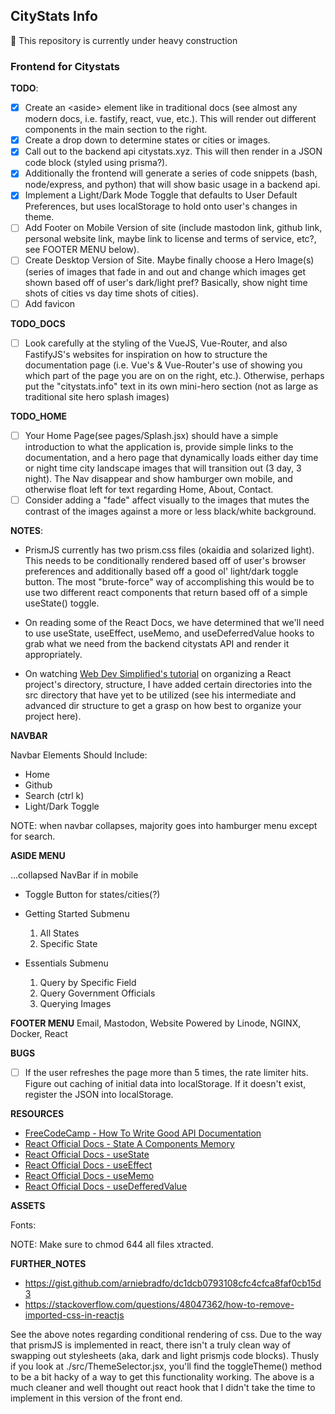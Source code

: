 ## CityStats Info

:construction: This repository is currently under heavy construction

### Frontend for Citystats

**TODO**:

-   [x] Create an \<aside\> element like in traditional docs (see
        almost any modern docs, i.e. fastify, react, vue, etc.). This will render
        out different components in the main section to the right.
-   [x] Create a drop down to determine states or cities or images.
-   [x] Call out to the backend api citystats.xyz. This will then
        render in a JSON code block (styled using prisma?).
-   [x] Additionally the frontend will generate a series of code snippets (bash,
        node/express, and python) that will show basic usage in a backend api.
-   [x] Implement a Light/Dark Mode Toggle that defaults to User Default Preferences,
        but uses localStorage to hold onto user's changes in theme.
-   [ ] Add Footer on Mobile Version of site (include mastodon link, github
        link, personal website link, maybe link to license and terms of service,
        etc?, see FOOTER MENU below).
-   [ ] Create Desktop Version of Site. Maybe finally choose a Hero Image(s)
        (series of images that fade in and out and change which images get shown
        based off of user's dark/light pref? Basically, show night time shots of
        cities vs day time shots of cities).
-   [ ] Add favicon

**TODO_DOCS**

-   [ ] Look carefully at the styling of the VueJS, Vue-Router, and also
        FastifyJS's websites for inspiration on how to structure the documentation page
        (i.e. Vue's & Vue-Router's use of showing you which part of the page you are on
        on the right, etc.). Otherwise, perhaps put the "citystats.info" text in
        its own mini-hero section (not as large as traditional site hero splash
        images)

**TODO_HOME**

-   [ ] Your Home Page(see pages/Splash.jsx) should have a simple introduction to what the application
        is, provide simple links to the documentation, and a hero page that dynamically
        loads either day time or night time city landscape images that will transition
        out (3 day, 3 night). The Nav disappear and show hamburger own mobile,
        and otherwise float left for text regarding Home, About, Contact.
-   [ ] Consider adding a "fade" affect visually to the images that mutes the
        contrast of the images against a more or less black/white background.

**NOTES**:

-   PrismJS currently has two prism.css files (okaidia and solarized light).
    This needs to be conditionally rendered based off of user's browser
    preferences and additionally based off a good ol' light/dark toggle button.
    The most "brute-force" way of accomplishing this would be to use two different
    react components that return based off of a simple useState() toggle.

-   On reading some of the React Docs, we have determined that we'll
    need to use useState, useEffect, useMemo, and useDeferredValue hooks
    to grab what we need from the backend citystats API and render it appropriately.
-   On watching [Web Dev Simplified's tutorial](https://www.youtube.com/watch?v=UUga4-z7b6s&pp=ygUsd2ViIGRldiBzaW1wbGlmaWVkIHJlYWN0IGRpcmVjdG9yeSBzdHJ1Y3R1cmU%3D) on organizing a React project's
    directory, structure, I have added certain directories into the src directory
    that have yet to be utilized (see his intermediate and advanced dir structure to
    get a grasp on how best to organize your project here).

**NAVBAR**

Navbar Elements Should Include:

-   Home
-   Github
-   Search (ctrl k)
-   Light/Dark Toggle

NOTE: when navbar collapses, majority goes into hamburger menu except for
search.

**ASIDE MENU**

...collapsed NavBar if in mobile

-   Toggle Button for states/cities(?)
-   Getting Started Submenu

    1. All States
    2. Specific State

-   Essentials Submenu

    1. Query by Specific Field
    2. Query Government Officials
    3. Querying Images

**FOOTER MENU**
Email, Mastodon, Website
Powered by Linode, NGINX, Docker, React

**BUGS**

-   [ ] If the user refreshes the page more than 5 times, the rate limiter hits.
        Figure out caching of initial data into localStorage. If it doesn't exist,
        register the JSON into localStorage.

**RESOURCES**

-   [FreeCodeCamp - How To Write Good API Documentation](https://www.freecodecamp.org/news/how-to-write-api-documentation-like-a-pro/)
-   [React Official Docs - State A Components Memory](https://react.dev/learn/state-a-components-memory)
-   [React Official Docs - useState](https://react.dev/reference/react/useState)
-   [React Official Docs - useEffect](https://react.dev/reference/react/useEffect)
-   [React Official Docs - useMemo](https://react.dev/reference/react/useMemo)
-   [React Official Docs - useDefferedValue](https://react.dev/reference/react/useDeferredValue)

**ASSETS**

Fonts:

NOTE: Make sure to chmod 644 all files xtracted.

**FURTHER_NOTES**

-   https://gist.github.com/arniebradfo/dc1dcb0793108cfc4cfca8faf0cb15d3
-   https://stackoverflow.com/questions/48047362/how-to-remove-imported-css-in-reactjs

See the above notes regarding conditional rendering of css. Due to the way that
prismJS is implemented in react, there isn't a truly clean way of swapping out
stylesheets (aka, dark and light prismjs code blocks). Thusly if you look at
./src/ThemeSelector.jsx, you'll find the toggleTheme() method to be a bit hacky
of a way to get this functionality working. The above is a much cleaner and well
thought out react hook that I didn't take the time to implement in this version
of the front end.
